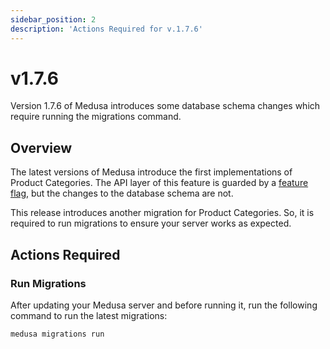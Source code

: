 ```yaml
---
sidebar_position: 2
description: 'Actions Required for v.1.7.6'
---
```


# v1.7.6

Version 1.7.6 of Medusa introduces some database schema changes which require running the migrations command.

## Overview​

The latest versions of Medusa introduce the first implementations of Product Categories. The API layer of this feature is guarded by a [feature flag](../../feature-flags/toggle.md), but the changes to the database schema are not.

This release introduces another migration for Product Categories. So, it is required to run migrations to ensure your server works as expected.

## Actions Required​

### Run Migrations​

After updating your Medusa server and before running it, run the following command to run the latest migrations:

```bash
medusa migrations run
```
